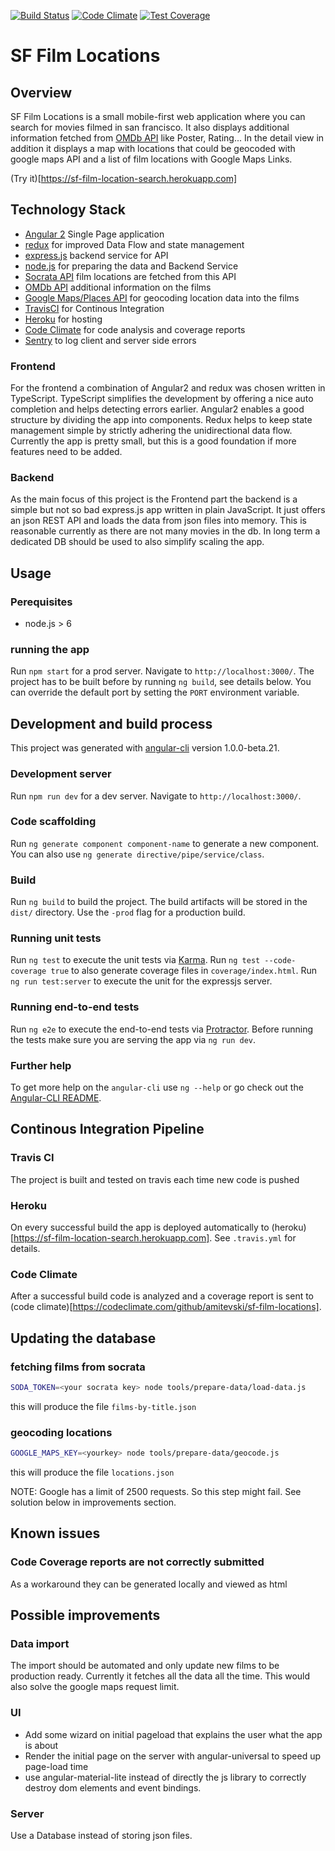 [![Build Status](https://travis-ci.org/amitevski/sf-film-locations.svg?branch=master)](https://travis-ci.org/amitevski/sf-film-locations)
[![Code Climate](https://codeclimate.com/github/amitevski/sf-film-locations/badges/gpa.svg)](https://codeclimate.com/github/amitevski/sf-film-locations)
[![Test Coverage](https://codeclimate.com/github/amitevski/sf-film-locations/badges/coverage.svg)](https://codeclimate.com/github/amitevski/sf-film-locations/coverage)
# SF Film Locations

## Overview

SF Film Locations is a small mobile-first web application where you can search for movies filmed in san francisco.
It also displays additional information fetched from [OMDb API](https://www.omdbapi.com) like Poster, Rating...
In the detail view in addition it displays a map with locations that could be geocoded with google maps API and a list of film locations with Google Maps Links.

(Try it)[https://sf-film-location-search.herokuapp.com]


## Technology Stack

* [Angular 2](https://angular.io/) Single Page application
* [redux](http://redux.js.org/) for improved Data Flow and state management
* [express.js](http://expressjs.com/) backend service for API
* [node.js](https://nodejs.org) for preparing the data and Backend Service
* [Socrata API](https://data.sfgov.org/Culture-and-Recreation/Film-Locations-in-San-Francisco/yitu-d5am/data) film locations are fetched from this API
* [OMDb API](https://www.omdbapi.com) additional information on the films
* [Google Maps/Places API](https://developers.google.com/maps/documentation/javascript/places-autocomplete) for geocoding location data into the films
* [TravisCI](https://travis-ci.org/) for Continous Integration
* [Heroku](https://heroku.com/) for hosting
* [Code Climate](https://codeclimate.com) for code analysis and coverage reports
* [Sentry](https://sentry.io) to log client and server side errors


### Frontend
For the frontend a combination of Angular2 and redux was chosen written in TypeScript.
TypeScript simplifies the development by offering a nice auto completion and helps detecting errors earlier.
Angular2 enables a good structure by dividing the app into components.
Redux helps to keep state management simple by strictly adhering the unidirectional data flow.
Currently the app is pretty small, but this is a good foundation if more features need to be added.

### Backend
As the main focus of this project is the Frontend part the backend is a simple but not so bad express.js app written in plain JavaScript.
It just offers an json REST API and loads the data from json files into memory.
This is reasonable currently as there are not many movies in the db.
In long term a dedicated DB should be used to also simplify scaling the app.

## Usage

### Perequisites
* node.js > 6

### running the app
Run `npm start` for a prod server. Navigate to `http://localhost:3000/`.
The project has to be built before by running `ng build`, see details below.
You can override the default port by setting the `PORT` environment variable.


## Development and build process

This project was generated with [angular-cli](https://github.com/angular/angular-cli) version 1.0.0-beta.21.

### Development server
Run `npm run dev` for a dev server. Navigate to `http://localhost:3000/`.

### Code scaffolding

Run `ng generate component component-name` to generate a new component. You can also use `ng generate directive/pipe/service/class`.

### Build

Run `ng build` to build the project. The build artifacts will be stored in the `dist/` directory. Use the `-prod` flag for a production build.

### Running unit tests


Run `ng test` to execute the unit tests via [Karma](https://karma-runner.github.io).
Run `ng test --code-coverage true` to also generate coverage files in `coverage/index.html`.
Run `ng run test:server` to execute the unit for the expressjs server.

### Running end-to-end tests

Run `ng e2e` to execute the end-to-end tests via [Protractor](http://www.protractortest.org/).
Before running the tests make sure you are serving the app via `ng run dev`.

### Further help

To get more help on the `angular-cli` use `ng --help` or go check out the [Angular-CLI README](https://github.com/angular/angular-cli/blob/master/README.md).



## Continous Integration Pipeline

### Travis CI
The project is built and tested on travis each time new code is pushed

### Heroku
On every successful build the app is deployed automatically to (heroku)[https://sf-film-location-search.herokuapp.com].
See `.travis.yml` for details.

### Code Climate
After a successful build code is analyzed and a coverage report is sent to (code climate)[https://codeclimate.com/github/amitevski/sf-film-locations].


## Updating the database

### fetching films from socrata

```bash
SODA_TOKEN=<your socrata key> node tools/prepare-data/load-data.js
``` 
this will produce the file `films-by-title.json`

### geocoding locations

```bash
GOOGLE_MAPS_KEY=<yourkey> node tools/prepare-data/geocode.js
``` 
this will produce the file `locations.json`

NOTE: Google has a limit of 2500 requests. So this step might fail.
See solution below in improvements section.


## Known issues

### Code Coverage reports are not correctly submitted
As a workaround they can be generated locally and viewed as html

## Possible improvements

### Data import
The import should be automated and only update new films to be production ready.
Currently it fetches all the data all the time. This would also solve the google maps request limit.

### UI
* Add some wizard on initial pageload that explains the user what the app is about
* Render the initial page on the server with angular-universal to speed up page-load time
* use angular-material-lite instead of directly the js library to correctly destroy dom elements and event bindings. 

### Server
Use a Database instead of storing json files.
